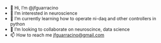 - 👋 Hi, I’m @jfguarracino
- 👀 I’m interested in neuroscience
- 🌱 I’m currently learning how to operate ni-daq and other controllers in python
- 💞️ I’m looking to collaborate on neuroscince, data science
- 📫 How to reach me jfguarracino@gmail.com

<!---
jfguarracino/jfguarracino is a ✨ special ✨ repository because its `README.md` (this file) appears on your GitHub profile.
You can click the Preview link to take a look at your changes.
--->
